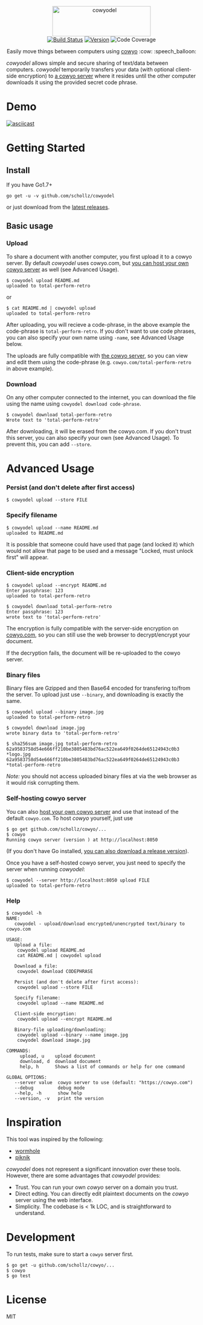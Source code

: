 <p align="center">
<img
    src="logo.png"
    width="260" height="80" border="0" alt="cowyodel">
<br>
<a href="https://travis-ci.org/schollz/cowyodel"><img src="https://img.shields.io/travis/schollz/cowyodel.svg?style=flat-square" alt="Build Status"></a>
<a href="https://github.com/schollz/cowyodel/releases/latest"><img src="https://img.shields.io/badge/version-1.1.0-brightgreen.svg?style=flat-square" alt="Version"></a>
<img src="https://img.shields.io/badge/coverage-51%25-yellow.svg?style=flat-square" alt="Code Coverage">
</p>

<p align="center">Easily move things between computers using  <a href="https://github.com/schollz/cowyo">cowyo</a>  :cow: :speech_balloon:</p>

*cowyodel* allows simple and secure sharing of text/data between computers.  *cowyodel* temporarily transfers your data (with optional client-side encryption) to [a cowyo server](https://github.com/schollz/cowyo) where it resides until the other computer downloads it using the provided secret code phrase.

Demo
====

[![asciicast](demo.gif)](https://asciinema.org/a/Oq6enXjipBXqFcugqV7mSvdpR)

Getting Started
===============

## Install

If you have Go1.7+

```
go get -u -v github.com/schollz/cowyodel
```

or just download from the [latest releases](https://github.com/schollz/cowyodel/releases/latest).

## Basic usage 

### Upload

To share a document with another computer, you first upload it to a cowyo server. By default *cowyodel* uses cowyo.com, but [you can host your own cowyo server](https://github.com/schollz/cowyo) as well (see Advanced Usage).

```
$ cowyodel upload README.md
uploaded to total-perform-retro
```
or
```
$ cat README.md | cowyodel upload
uploaded to total-perform-retro
```

After uploading, you will recieve a code-phrase, in the above example the code-phrase is `total-perform-retro`. If you don't want to use code phrases, you can also specify your own name using `-name`, see Advanced Usage below.

The uploads are fully compatible with [the cowyo server](https://cowyo.com), so you can view and edit them using the code-phrase (e.g.  `cowyo.com/total-perform-retro` in above example). 

### Download

On any other computer connected to the internet, you can download the file using the name using `cowyodel download code-phrase`.

```
$ cowyodel download total-perform-retro
Wrote text to 'total-perform-retro'
```

After downloading, it will be erased from the cowyo.com. If you don't trust this server, you can also specify your own (see Advanced Usage). To prevent this, you can add `--store`.


Advanced Usage
===============

### Persist (and don't delete after first access)

```
$ cowyodel upload --store FILE
```


### Specify filename

```
$ cowyodel upload --name README.md
uploaded to README.md
```

It is possible that someone could have used that page (and locked it) which would not allow that page to be used and a message "Locked, must unlock first" will appear.

### Client-side encryption

```
$ cowyodel upload --encrypt README.md
Enter passphrase: 123
uploaded to total-perform-retro

$ cowyodel download total-perform-retro
Enter passphrase: 123
wrote text to 'total-perform-retro'
```

The encryption is fully compatible with the server-side encryption on [cowyo.com](https://cowyo.com), so you can still use the web browser to decrypt/encrypt your document.

If the decryption fails, the document will be re-uploaded to the cowyo server.

### Binary files

Binary files are Gzipped and then Base64 encoded for transfering to/from the server. To upload just use `--binary`, and downloading is exactly the same.

```
$ cowyodel upload --binary image.jpg
uploaded to total-perform-retro

$ cowyodel download image.jpg
wrote binary data to 'total-perform-retro'

$ sha256sum image.jpg total-perform-retro
62a9583758d54e666ff210be3805483bd76ac522ea649f0264de65124943c0b3 *logo.jpg
62a9583758d54e666ff210be3805483bd76ac522ea649f0264de65124943c0b3 *total-perform-retro
```

_Note:_ you should not access uploaded binary files at via the web browser as it would risk corrupting them.

### Self-hosting cowyo server

You can also [host your own cowyo server](https://github.com/schollz/cowyo) and use that instead of the default `cowyo.com`. To host *cowyo* yourself, just use

```
$ go get github.com/schollz/cowyo/...
$ cowyo
Running cowyo server (version ) at http://localhost:8050
```

(If you don't have Go installed, [you can also download a release version](https://github.com/schollz/cowyo/releases/latest)).

Once you have a self-hosted cowyo server, you just need to specify the server when running *cowyodel*:

```
$ cowyodel --server http://localhost:8050 upload FILE
uploaded to total-perform-retro
```

### Help

```
$ cowyodel -h
NAME:
   cowyodel - upload/download encrypted/unencrypted text/binary to cowyo.com

USAGE:
   Upload a file:
    cowyodel upload README.md
    cat README.md | cowyodel upload
   
   Download a file:
    cowyodel download CODEPHRASE

   Persist (and don't delete after first access):
    cowyodel upload --store FILE

   Specify filename:
    cowyodel upload --name README.md

   Client-side encryption:
    cowyodel upload --encrypt README.md

   Binary-file uploading/downloading:
    cowyodel upload --binary --name image.jpg
    cowyodel download image.jpg

COMMANDS:
     upload, u    upload document
     download, d  download document
     help, h      Shows a list of commands or help for one command

GLOBAL OPTIONS:
   --server value  cowyo server to use (default: "https://cowyo.com")
   --debug         debug mode
   --help, -h      show help
   --version, -v   print the version
```


Inspiration
===========

This tool was inspired by the following:

- [wormhole](https://github.com/warner/magic-wormhole)
- [piknik](https://github.com/jedisct1/piknik)

*cowyodel* does not represent a significant innovation over these tools. However, there are some advantages that *cowyodel* provides:

- Trust. You can run your own *cowyo* server on a domain you trust.
- Direct edting. You can directly edit plaintext documents on the *cowyo* server using the web interface.
- Simplicity. The codebase is < 1k LOC, and is straightforward to understand.

Development
===========

To run tests, make sure to start a `cowyo` server first.

```
$ go get -u github.com/schollz/cowyo/...
$ cowyo
$ go test
```

License
========

MIT
